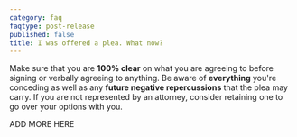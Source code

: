 ```yaml
---
category: faq
faqtype: post-release
published: false
title: I was offered a plea. What now?
---
```

Make sure that you are **100% clear** on what you are agreeing to before signing or verbally agreeing to anything. Be aware of **everything** you're conceding as well as any **future negative repercussions** that the plea may carry. If you are not represented by an attorney, consider retaining one to go over your options with you. 

ADD MORE HERE
